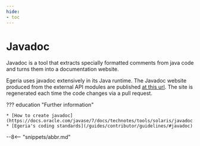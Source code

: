 ```yaml
---
hide:
- toc
---
```


<!-- SPDX-License-Identifier: CC-BY-4.0 -->
<!-- Copyright Contributors to the Egeria project. -->

# Javadoc

Javadoc is a tool that extracts specially formatted comments from java code and turns them into a documentation website.

Egeria uses javadoc extensively in its Java runtime.  The Javadoc website produced from the external API modules are published [at this url](https://odpi.github.io/egeria/index.html).  The site is regenerated each time the code changes via a pull request.

??? education "Further information"
    
    * [How to create javadoc](https://docs.oracle.com/javase/7/docs/technotes/tools/solaris/javadoc.html)
    * [Egeria's coding standards](/guides/contributor/guidelines/#javadoc)

--8<-- "snippets/abbr.md"

